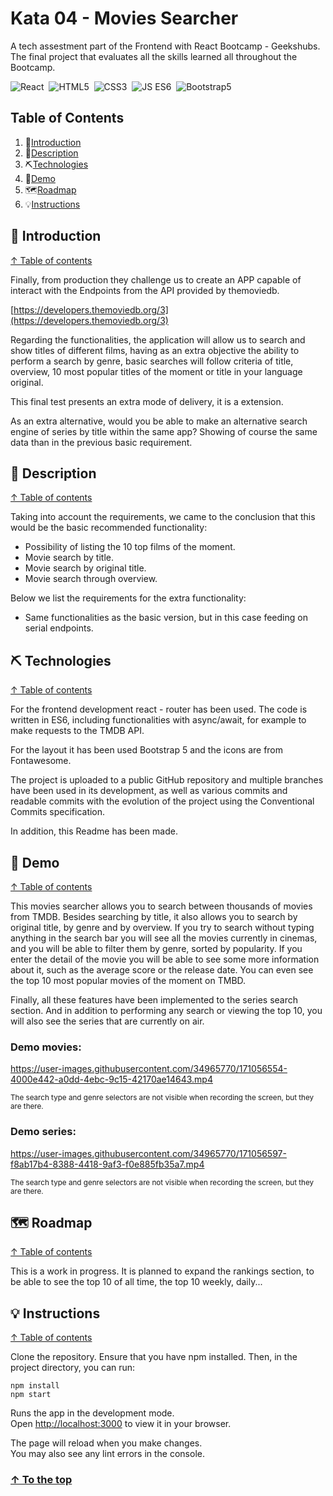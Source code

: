 # Kata 04 - Movies Searcher #

A tech assestment part of the Frontend with React Bootcamp - Geekshubs. The final project that evaluates all the skills learned all throughout the Bootcamp.

![React](https://img.shields.io/badge/-React-61dbfb)&nbsp;
![HTML5](https://img.shields.io/badge/-HTML5-ec6231)&nbsp;
![CSS3](https://img.shields.io/badge/-CSS3-2965f1)&nbsp;
![JS ES6](https://img.shields.io/badge/-JS%20ES6-f7df1e)&nbsp;
![Bootstrap5](https://img.shields.io/badge/-Bootstrap5-blueviolet)&nbsp;

## Table of Contents

1. 🧐[Introduction](#introduction)
1. 📝[Description](#description)
1. ⛏️[Technologies](#technologies)
1. 🎥[Demo](#demo)
1. 🗺️[Roadmap](#roadmap)
1. 💡[Instructions](#instructions)

## 🧐 Introduction <a id = "introduction"></a>
[↑ Table of contents](#table-of-contents)

Finally, from production they challenge us to create an APP capable of interact with the Endpoints from the API provided by themoviedb.

[https://developers.themoviedb.org/3](https://developers.themoviedb.org/3)

Regarding the functionalities, the application will allow us to search and show titles of different films, having as an extra objective the ability to perform a search by genre, basic searches will follow criteria of title, overview, 10 most popular titles of the moment or title in your language original.

This final test presents an extra mode of delivery, it is a extension.

As an extra alternative, would you be able to make an alternative search engine of series by title within the same app? Showing of course the same data than in the previous basic requirement.

## 📝 Description <a id = "description"></a>
[↑ Table of contents](#table-of-contents)

Taking into account the requirements, we came to the conclusion that this would be the basic recommended functionality:

- Possibility of listing the 10 top films of the moment.
- Movie search by title.
- Movie search by original title.
- Movie search through overview.

Below we list the requirements for the extra functionality:

- Same functionalities as the basic version, but in this case feeding on serial endpoints.

## ⛏️ Technologies  <a id = "technologies"></a>
[↑ Table of contents](#table-of-contents)

For the frontend development react - router has been used. 
The code is written in ES6, including functionalities with async/await, for example to make requests to the TMDB API.

For the layout it has been used Bootstrap 5 and the icons are from Fontawesome.

The project is uploaded to a public GitHub repository and multiple branches have been used in its development, as well as various commits and readable commits with the evolution of the project using the Conventional Commits specification.

In addition, this Readme has been made.

## 🎥 Demo <a id = "demo"></a>
[↑ Table of contents](#table-of-contents)

This movies searcher allows you to search between thousands of movies from TMDB.
Besides searching by title, it also allows you to search by original title, by genre and by overview.
If you try to search without typing anything in the search bar you will see all the movies currently in cinemas, and you will be able to filter them by genre, sorted by popularity.
If you enter the detail of the movie you will be able to see some more information about it, such as the average score or the release date.
You can even see the top 10 most popular movies of the moment on TMBD.

Finally, all these features have been implemented to the series search section. And in addition to performing any search or viewing the top 10, you will also see the series that are currently on air.


### Demo movies: 


https://user-images.githubusercontent.com/34965770/171056554-4000e442-a0dd-4ebc-9c15-42170ae14643.mp4

<sub>The search type and genre selectors are not visible when recording the screen, but they are there. <sub>

### Demo series:


https://user-images.githubusercontent.com/34965770/171056597-f8ab17b4-8388-4418-9af3-f0e885fb35a7.mp4


<sub>The search type and genre selectors are not visible when recording the screen, but they are there. <sub>


## 🗺️ Roadmap <a id = "roadmap"></a>
[↑ Table of contents](#table-of-contents)

This is a work in progress. It is planned to expand the rankings section, to be able to see the top 10 of all time, the top 10 weekly, daily...

## 💡 Instructions <a id = "instructions"></a>
[↑ Table of contents](#table-of-contents)

Clone the repository.
Ensure that you have npm installed.
Then, in the project directory, you can run:
```
npm install
npm start
```
Runs the app in the development mode.\
Open [http://localhost:3000](http://localhost:3000) to view it in your browser.

The page will reload when you make changes.\
You may also see any lint errors in the console.


### [↑ To the top](#kata-04---movies-searcher)
